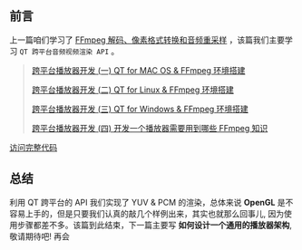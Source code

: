 ## 前言

上一篇咱们学习了 [FFmpeg 解码、像素格式转换和音频重采样](https://mp.weixin.qq.com/s/SkmuOgItvAkyilg2Jh2Yhg) ，该篇我们主要学习 `QT 跨平台音频视频渲染 API` 。



>[跨平台播放器开发 (一) QT for MAC OS & FFmpeg 环境搭建](https://mp.weixin.qq.com/s/-oL-Xlw0ZAI6gEtJ2OGQzA)
>
>[跨平台播放器开发 (二) QT for Linux & FFmpeg 环境搭建](https://mp.weixin.qq.com/s/N5EQH5g_tWM5VSKUzXrPKA)
>
>[跨平台播放器开发 (三) QT for Windows & FFmpeg 环境搭建](https://mp.weixin.qq.com/s/rx-CYSIrH_Ld8gudYJvyyA)
>
>[跨平台播放器开发 (四) 开发一个播放器需要用到哪些 FFmpeg 知识](https://mp.weixin.qq.com/s/SkmuOgItvAkyilg2Jh2Yhg)





[访问完整代码](https://github.com/yangkun19921001/YKAVStudyPlatform/blob/main/avcore/qt/video/main.cpp)

## 总结

利用 QT 跨平台的 API 我们实现了 YUV & PCM 的渲染，总体来说 **OpenGL** 是不容易上手的，但是只要我们认真的敲几个样例出来，其实也就那么回事儿, 因为使用步骤都差不多。该篇到此结束，下一篇主要写 **如何设计一个通用的播放器架构**, 敬请期待吧! 再会